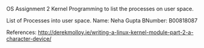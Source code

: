 OS Assignment 2
Kernel Programming to list the processes on user space.

List of Processes into user space. 
Name: Neha Gupta
BNumber: B00818087

References:
http://derekmolloy.ie/writing-a-linux-kernel-module-part-2-a-character-device/